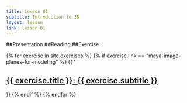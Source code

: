 ```yaml
---
title: Lesson 01
subtitle: Introduction to 3D
layout: lesson
link: lesson-01
---
```


##Presentation
##Reading
##Exercise


{% for exercise in site.exercises %}
   {% if exercise.link == "maya-image-planes-for-modeling" %}
     {{ '<h2><a href="'{{ exercise.url | prepend: site.baseurl }}"><span class="exercise-title">{{ exercise.title }}</span>: <span class="exercise-subtitle">{{ exercise.subtitle }}</span></a></h2> }}
   {% endif %}
{% endfor %}
